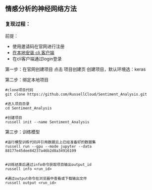 ## 情感分析的神经网络方法

### 复现过程：

前提：
* 使用邀请码在官网进行注册
* [在本地安装 cli 客户端](http://docs.russellcloud.com/get-started/install.html)
* 在cli客户端通过login登录

第一步：在官网创建项目
点击 项目创建页 创建项目，默认环境选：keras


第二步：绑定本地项目

```
#clone项目代码
git clone https://github.com/RussellCloud/Sentiment_Analysis.git

#进入项目目录
cd Sentiment_Analysis

#创建项目
russell init --name Sentiment_Analysis
```

第三步：训练模型

```
#运行模型训练代码并引用数据云上已经准备好的数据集
russell run --gpu --mode jupyter --data 88177e45dee84237a46b2d8a34916109


#训练结束后通过info命令获取项目输出output_id
russell info <run_id>

#通过output命令在浏览器中查看或下载输出文件
russell output <run_id>

```



